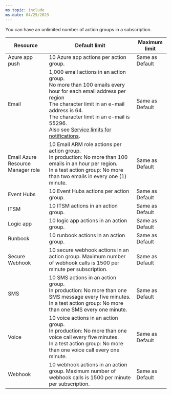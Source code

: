 ```yaml
---
ms.topic: include
ms.date: 04/25/2023
---
```


You can have an unlimited number of action groups in a subscription.

| Resource | Default limit | Maximum limit |
|----------|---------------|---------------|
| Azure app push | 10 Azure app actions per action group. | Same as Default |
| Email | 1,000 email actions in an action group.<br>No more than 100 emails every hour for each email address per region<br>The character limit in an e-mail address is 64.<br>The character limit in an e-mail is 55296.<br>Also see [Service limits for notifications](../action-groups.md#service-limits-for-notifications). | Same as Default |
| Email Azure Resource Manager role | 10 Email ARM role actions per action group.<br>In production: No more than 100 emails in an hour per region.<br>In a test action group: No more than two emails in every one (1) minute. | Same as Default |
| Event Hubs | 10 Event Hubs actions per action group. | Same as Default |
| ITSM | 10 ITSM actions in an action group. | Same as Default |
| Logic app | 10 logic app actions in an action group. | Same as Default |
| Runbook | 10 runbook actions in an action group. | Same as Default |
| Secure Webhook | 10 secure webhook actions in an action group. Maximum number of webhook calls is 1500 per minute per subscription. | Same as Default |
| SMS | 10 SMS actions in an action group.<br>In production: No more than one SMS message every five minutes.<br>In a test action group: No more than one SMS every one minute.| Same as Default |
| Voice | 10 voice actions in an action group.<br>In production: No more than one voice call every five minutes.<br>In a test action group: No more than one voice call every one minute.| Same as Default |
| Webhook | 10 webhook actions in an action group. Maximum number of webhook calls is 1500 per minute per subscription. | Same as Default |
